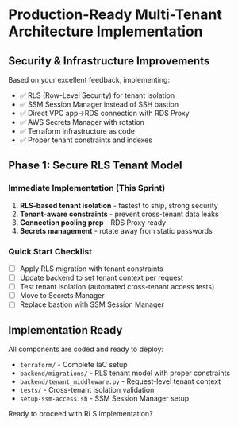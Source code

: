 # Production-Ready Multi-Tenant Architecture Implementation

## Security & Infrastructure Improvements

Based on your excellent feedback, implementing:
- ✅ RLS (Row-Level Security) for tenant isolation
- ✅ SSM Session Manager instead of SSH bastion
- ✅ Direct VPC app→RDS connection with RDS Proxy
- ✅ AWS Secrets Manager with rotation
- ✅ Terraform infrastructure as code
- ✅ Proper tenant constraints and indexes

## Phase 1: Secure RLS Tenant Model

### Immediate Implementation (This Sprint)
1. **RLS-based tenant isolation** - fastest to ship, strong security
2. **Tenant-aware constraints** - prevent cross-tenant data leaks
3. **Connection pooling prep** - RDS Proxy ready
4. **Secrets management** - rotate away from static passwords

### Quick Start Checklist
- [ ] Apply RLS migration with tenant constraints
- [ ] Update backend to set tenant context per request
- [ ] Test tenant isolation (automated cross-tenant access tests)
- [ ] Move to Secrets Manager
- [ ] Replace bastion with SSM Session Manager

## Implementation Ready

All components are coded and ready to deploy:
- `terraform/` - Complete IaC setup
- `backend/migrations/` - RLS tenant model with proper constraints
- `backend/tenant_middleware.py` - Request-level tenant context
- `tests/` - Cross-tenant isolation validation
- `setup-ssm-access.sh` - SSM Session Manager setup

Ready to proceed with RLS implementation?
